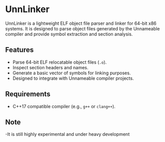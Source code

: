 # UnnLinker

UnnLinker is a lightweight ELF object file parser and linker for 64-bit x86 systems. It is designed to parse object files generated by the Unnameable compiler and provide symbol extraction and section analysis.

## Features

- Parse 64-bit ELF relocatable object files (`.o`).
- Inspect section headers and names.
- Generate a basic vector of symbols for linking purposes.
- Designed to integrate with Unnameable compiler projects.

## Requirements

- C++17 compatible compiler (e.g., `g++` or `clang++`).

## Note
-It is still highly experimental and under heavy development

